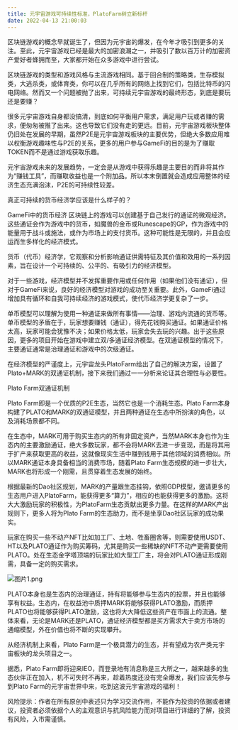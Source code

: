 ```yaml
---
title: 元宇宙游戏可持续性标准，PlatoFarm树立新标杆
date: 2022-04-13 21:00:03
---
```

区块链游戏的概念早就诞生了，但因为元宇宙的爆发，在今年才吸引到更多的关注。至此，元宇宙游戏已经是最大的加密浪潮之一，并吸引了数以百万计的加密资产爱好者蜂拥而至，大家都开始在众多游戏中进行尝试。

区块链游戏的类型和游戏风格与主流游戏相同。基于回合制的策略类，生存模拟类，大逃杀类，或体育类，你可以在几乎所有的网络上找到它们，包括比特币的闪电网络。然而又一个问题被抛了出来，可持续元宇宙游戏的最终形态，到底是要玩还是要赚？

很多元宇宙游戏自身都没搞清，到底如何平衡用户需求，满足用户玩或者赚的需求，便匆匆被推了出来。这也导致它们没有走的更远。目前，元宇宙游戏板块整体仍旧处在发展的早期，虽然P2E是元宇宙游戏板块的主要优势，但绝大多数应用难以权衡游戏趣味性与P2E的关系，更多的用户参与GameFi的目的是为了赚取TOKEN而不是通过游戏获取乐趣。

元宇宙游戏未来的发展趋势，一定会是从游戏中获得乐趣是主要目的而非将其作为“赚钱工具”，而赚取收益也是一个附加品。所以本末倒置就会造成应用整体的经济生态充满泡沫，P2E的可持续性较差。

真正可持续的货币经济学应该是什么样子的？

GameFi中的货币经济
区块链上的游戏可以创建基于自己发行的通证的微观经济。这些通证会作为游戏中的货币，如魔兽的金币或Runescape的GP，作为游戏中的能量用于战斗或施法，或作为市场上的支付货币。这种可能性是无限的，并且会应运而生多样化的经济模式。

货币（代币）经济学，它观察和分析影响通证供需特征及其价值和效用的一系列因素，旨在设计一个可持续的、公平的、有吸引力的经济模型。

对于一些游戏，经济模型并不发挥重要作用或任何作用（如果他们没有通证），但对于GameFi来说，良好的经济模型对游戏的成功至关重要。此外，GameFi通过增加具有循环和自我可持续经济的游戏模式，使代币经济学更复杂了一步。

单币模型可以理解为使用一种通证来做所有事情——治理、游戏内流通的货币等。单币模型的矛盾在于，玩家想要赚钱（通证），得先花钱购买通证。如果通证价格太高，玩家可能会犹豫不决；如果价格太低，玩家会失去玩的兴趣。出于这些原因，更多的项目开始在游戏中建立双/多通证经济模型。在双通证模型的情况下，主要通证通常是治理通证和游戏中的次级通证。

在经济模型的严谨度上，元宇宙龙头PlatoFarm给出了自己的解决方案，设置了Plato+MARK的双通证机制，接下来我们通过一一分析来论证其合理性与必要性。



Plato Farm双通证机制

Plato Farm即是一个优质的P2E生态，当然它也是一个消耗生态。Plato Farm本身构建了PLATO和MARK的双通证模型，并且两种通证在生态中所扮演的角色，以及消耗场景都不同。

在生态中，MARK可用于购买生态内的所有非固定资产，当然MARK本身也作为生态内的主要激励通证，绝大多数玩家，都不会将MARK去进一步变现，而是将其用于扩产来获取更高的收益，这就像现实生活中赚到钱用于其他领域的消费相似。所以MARK通证本身具备相当的消费市场，随着Plato Farm生态规模的进一步壮大，MARK也将形成一个刚需，且贯穿着生态发展的始终。

根据最新的Dao社区规划，MARK的产量跟生态挂钩，依照GDP模型，邀请更多的生态用户进入PlatoFarm，能获得更多“算力”，相应的也能获得更多的激励。这将大大激励玩家的积极性，为PlatoFarm生态贡献出更多力量。在这样的MARK产出规则下，更多人将为Plato Farm的生态助力，而不是坐享Dao社区玩家的成功果实。

玩家在购买一些不动产NFT比如加工厂、土地、牲畜圈舍等，则需要使用USDT、HT以及PLATO通证作为购买筹码，尤其是购买一些稀缺的NFT不动产更需要使用PLATO。处在生态金字塔顶端的玩家比如大型工厂主，将会对PLATO通证形成刚需，具备一定的购买需求。


![图片1.png](https://smartsignature-img.oss-cn-hongkong.aliyuncs.com/article/2022/04/13/de1db8be6ca086891beb30c09b963b13.png)


PLATO本身也是生态内的治理通证，持有将能够参与生态内的投票，并且也能够享有权益。生态内，在权益池中质押MARK将能够获得PLATO激励，而质押PLATO也将能够获得PLATO激励，这也将大大降低这些资产在市面上的流通。整体来看，无论是MARK还是PLATO，通证经济模型都是买方需求大于卖方市场的通缩模型，外在价值也将不断的实现攀升。

从经济机制上来看，Plato Farm是一个极具潜力的生态，并有望成为农产类元宇宙板块的龙头项目之一。

据悉，Plato Farm即将迎来IEO，而登录地有消息称是三大所之一，越来越多的生态伙伴正在加入，机不可失时不再来，趁着热度还没有完全爆发，我们应该先参与到Plato Farm的元宇宙世界中来，吃到这波元宇宙游戏的福利！

风险提示：作者在所有原创中表述只为学习交流作用，不能作为投资的依据或者建议，投资者必须依据个人的主观意识与抗风险能力而对项目进行详细的了解，投资有风险，入市需谨慎。
